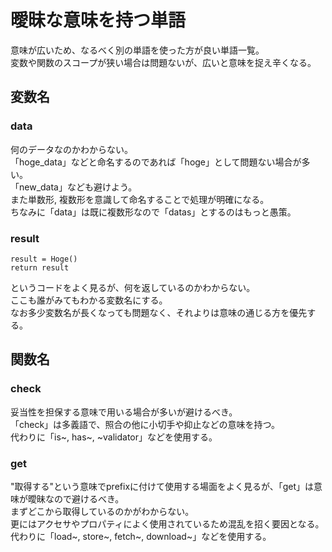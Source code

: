 # 曖昧な意味を持つ単語
意味が広いため、なるべく別の単語を使った方が良い単語一覧。  
変数や関数のスコープが狭い場合は問題ないが、広いと意味を捉え辛くなる。  

## 変数名
### data
何のデータなのかわからない。  
「hoge_data」などと命名するのであれば「hoge」として問題ない場合が多い。  
「new_data」なども避けよう。  
また単数形, 複数形を意識して命名することで処理が明確になる。  
ちなみに「data」は既に複数形なので「datas」とするのはもっと愚策。

### result
```
result = Hoge()
return result
```
というコードをよく見るが、何を返しているのかわからない。  
ここも誰がみてもわかる変数名にする。  
なお多少変数名が長くなっても問題なく、それよりは意味の通じる方を優先する。  

## 関数名
### check
妥当性を担保する意味で用いる場合が多いが避けるべき。  
「check」は多義語で、照合の他に小切手や抑止などの意味を持つ。  
代わりに「is~, has~, ~validator」などを使用する。  

### get
"取得する"という意味でprefixに付けて使用する場面をよく見るが、「get」は意味が曖昧なので避けるべき。  
まずどこから取得しているのかがわからない。  
更にはアクセサやプロパティによく使用されているため混乱を招く要因となる。  
代わりに「load~, store~, fetch~, download~」などを使用する。  
